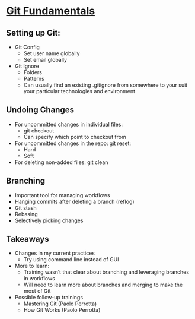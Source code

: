 # [Git Fundamentals](https://www.pluralsight.com/courses/git-fundamentals)

## Setting up Git:

+ Git Config
    + Set user name globally
    + Set email globally
+ Git Ignore
    + Folders
    + Patterns
    + Can usually find an existing .gitignore from somewhere to your suit your particular technologies and environment

## Undoing Changes

+ For uncommitted changes in individual files:
    + git checkout
    + Can specify which point to checkout from
+ For uncommitted changes in the repo: git reset:
    + Hard
    + Soft
+ For deleting non-added files: git clean

## Branching

+ Important tool for managing workflows
+ Hanging commits after deleting a branch (reflog)
+ Git stash
+ Rebasing
+ Selectively picking changes

## Takeaways

+ Changes in my current practices
    + Try using command line instead of GUI
+ More to learn:
    + Training wasn’t that clear about branching and leveraging branches in workflows
    + Will need to learn more about branches and merging to make the most of Git
+ Possible follow-up trainings
    + Mastering Git (Paolo Perrotta)
    + How Git Works (Paolo Perrotta)
